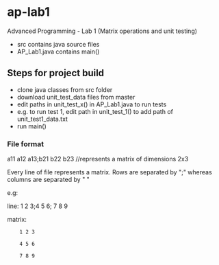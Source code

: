 # ap-lab1
Advanced Programming - Lab 1 (Matrix operations and unit testing)

* src contains java source files 
* AP_Lab1.java contains main()

## Steps for project build
* clone java classes from src folder
* download unit_test_data files from master
* edit paths in unit_test_x() in AP_Lab1.java to run tests
* e.g. to run test 1, edit path in unit_test_1() to add path of unit_test1_data.txt
* run main()

### File format
a11 a12 a13;b21 b22 b23 //represents a matrix of dimensions 2x3 

Every line of file represents a matrix. Rows are separated by ";" whereas columns are separated by " "

e.g: 

line: 1 2 3;4 5 6; 7 8 9

matrix: 

        1 2 3
        
        4 5 6
        
        7 8 9

